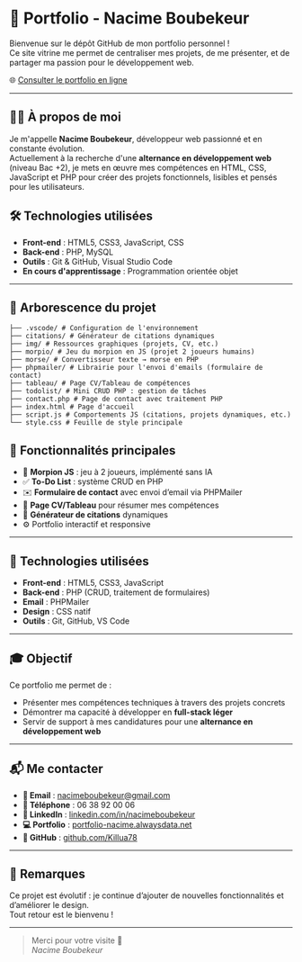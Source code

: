 # 🎯 Portfolio - Nacime Boubekeur

Bienvenue sur le dépôt GitHub de mon portfolio personnel !  
Ce site vitrine me permet de centraliser mes projets, de me présenter, et de partager ma passion pour le développement web.

🌐 [Consulter le portfolio en ligne](https://portfolio-nacime.alwaysdata.net)

---

## 🧑‍💻 À propos de moi

Je m'appelle **Nacime Boubekeur**, développeur web passionné et en constante évolution.  
Actuellement à la recherche d'une **alternance en développement web** (niveau Bac +2), je mets en œuvre mes compétences en HTML, CSS, JavaScript et PHP pour créer des projets fonctionnels, lisibles et pensés pour les utilisateurs.

## 🛠️ Technologies utilisées

- **Front-end** : HTML5, CSS3, JavaScript, CSS  
- **Back-end** : PHP, MySQL  
- **Outils** : Git & GitHub, Visual Studio Code  
- **En cours d'apprentissage** : Programmation orientée objet

---

## 📂 Arborescence du projet
```
├── .vscode/ # Configuration de l'environnement
├── citations/ # Générateur de citations dynamiques
├── img/ # Ressources graphiques (projets, CV, etc.)
├── morpio/ # Jeu du morpion en JS (projet 2 joueurs humains)
├── morse/ # Convertisseur texte → morse en PHP
├── phpmailer/ # Librairie pour l'envoi d'emails (formulaire de contact)
├── tableau/ # Page CV/Tableau de compétences
├── todolist/ # Mini CRUD PHP : gestion de tâches
├── contact.php # Page de contact avec traitement PHP
├── index.html # Page d'accueil
├── script.js # Comportements JS (citations, projets dynamiques, etc.)
└── style.css # Feuille de style principale
```

## 🚀 Fonctionnalités principales

- 🎯 **Morpion JS** : jeu à 2 joueurs, implémenté sans IA
- ✅ **To-Do List** : système CRUD en PHP
- ✉️ **Formulaire de contact** avec envoi d’email via PHPMailer
- 📃 **Page CV/Tableau** pour résumer mes compétences
- 📜 **Générateur de citations** dynamiques
- ⚙️ Portfolio interactif et responsive

---

## 🔧 Technologies utilisées

- **Front-end** : HTML5, CSS3, JavaScript
- **Back-end** : PHP (CRUD, traitement de formulaires)
- **Email** : PHPMailer
- **Design** : CSS natif
- **Outils** : Git, GitHub, VS Code

---

## 🎓 Objectif

Ce portfolio me permet de :

- Présenter mes compétences techniques à travers des projets concrets
- Démontrer ma capacité à développer en **full-stack léger**
- Servir de support à mes candidatures pour une **alternance en développement web**

---

## 📬 Me contacter

- **📧 Email** : [nacimeboubekeur@gmail.com](mailto:nacimeboubekeur@gmail.com)  
- **📱 Téléphone** : 06 38 92 00 06  
- **🧠 LinkedIn** : [linkedin.com/in/nacimeboubekeur](https://www.linkedin.com/in/nacimeboubekeur)  
- **💻 Portfolio** : [portfolio-nacime.alwaysdata.net](https://portfolio-nacime.alwaysdata.net)  
- **🐙 GitHub** : [github.com/Killua78](https://github.com/Killua78)

---

## 📝 Remarques

Ce projet est évolutif : je continue d’ajouter de nouvelles fonctionnalités et d’améliorer le design.  
Tout retour est le bienvenu !

---

> Merci pour votre visite 🙏  
> *Nacime Boubekeur*

